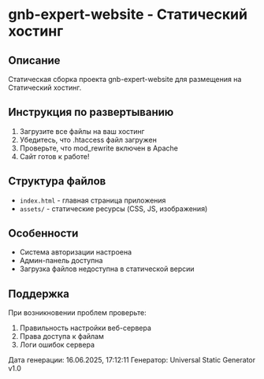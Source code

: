 # gnb-expert-website - Статический хостинг

## Описание
Статическая сборка проекта gnb-expert-website для размещения на Статический хостинг.

## Инструкция по развертыванию

1. Загрузите все файлы на ваш хостинг
2. Убедитесь, что .htaccess файл загружен
3. Проверьте, что mod_rewrite включен в Apache
4. Сайт готов к работе!

## Структура файлов
- `index.html` - главная страница приложения
- `assets/` - статические ресурсы (CSS, JS, изображения)




## Особенности
- Система авторизации настроена
- Админ-панель доступна
- Загрузка файлов недоступна в статической версии

## Поддержка
При возникновении проблем проверьте:
1. Правильность настройки веб-сервера
2. Права доступа к файлам
3. Логи ошибок сервера

Дата генерации: 16.06.2025, 17:12:11
Генератор: Universal Static Generator v1.0
